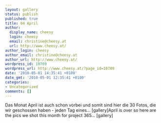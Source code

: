 ```yaml
---
layout: gallery
status: publish
published: true
title: 04 April
author:
  display_name: cheesy
  login: cheesy
  email: christine@cheesy.at
  url: http://www.cheesy.at/
author_login: cheesy
author_email: christine@cheesy.at
author_url: http://www.cheesy.at/
wordpress_id: 10709
wordpress_url: http://www.cheesy.at/?page_id=10709
date: '2010-05-01 14:35:41 +0100'
date_gmt: '2010-05-01 12:35:41 +0100'
categories:
- Uncategorized
comments: []
---
```

<!--:de-->Das Monat April ist auch schon vorbei und somit sind hier die 30 Fotos, die wir geschossen haben - jeden Tag eines... [gallery]<!--:--><!--:en-->April is over so here are the pics we shot this month for project 365... [gallery]<!--:-->
